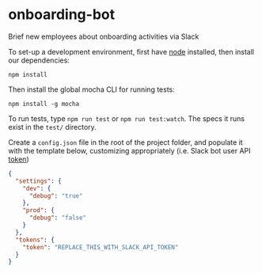 # onboarding-bot
Brief new employees about onboarding activities via Slack

To set-up a development environment, first have [node](https://nodejs.org) installed, then install our dependencies:

`npm install`

Then install the global mocha CLI for running tests:

`npm install -g mocha`

To run tests, type `npm run test` or `npm run test:watch`. The specs it runs exist in the `test/` directory.

Create a `config.json` file in the root of the project folder, and populate it with the template below, customizing appropriately (i.e. Slack bot user API [token](https://api.slack.com/bot-users))

```json
{
  "settings": {
    "dev": {
      "debug": "true"
    },
    "prod": {
      "debug": "false"
    }
  },
  "tokens": {
    "token": "REPLACE_THIS_WITH_SLACK_API_TOKEN"
  }
}
```

